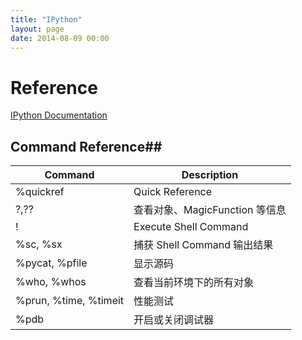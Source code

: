 ```yaml
---
title: "IPython"
layout: page
date: 2014-08-09 00:00
---
```


# Reference #

[IPython Documentation](http://ipython.org/ipython-doc/stable/index.html)

## Command Reference##

| Command               | Description                    |
|-----------------------|--------------------------------|
| %quickref             | Quick Reference                |
| ?,??                  | 查看对象、MagicFunction 等信息 |
| !                     | Execute Shell Command          |
| %sc, %sx              | 捕获 Shell Command 输出结果    |
| %pycat, %pfile        | 显示源码                       |
| %who, %whos           | 查看当前环境下的所有对象       |
| %prun, %time, %timeit | 性能测试                       |
| %pdb                  | 开启或关闭调试器               |